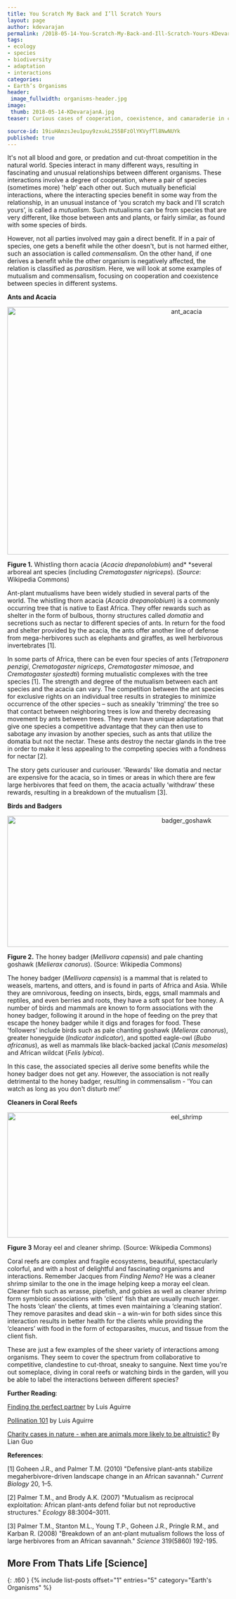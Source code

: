 ```yaml
---
title: You Scratch My Back and I’ll Scratch Yours
layout: page
author: kdevarajan
permalink: /2018-05-14-You-Scratch-My-Back-and-Ill-Scratch-Yours-KDevarajan/
tags:
- ecology
- species
- biodiversity
- adaptation
- interactions
categories:
- Earth’s Organisms
header:
 image_fullwidth: organisms-header.jpg
image:
 thumb: 2018-05-14-KDevarajanA.jpg
teaser: Curious cases of cooperation, coexistence, and camaraderie in creatures great and small.

source-id: 19iuHAmzsJeu1puy9zxukL255BFzOlYKVyfTl8NwNUYk
published: true
---
```


It's not all blood and gore, or predation and cut-throat competition in the natural world. Species interact in many different ways, resulting in fascinating and unusual relationships between different organisms. These interactions involve a degree of cooperation, where a pair of species (sometimes more) 'help’ each other out. Such mutually beneficial interactions, where the interacting species benefit in some way from the relationship, in an unusual instance of ‘you scratch my back and I’ll scratch yours’, is called a *mutualism*. Such mutualisms can be from species that are very different, like those between ants and plants, or fairly similar, as found with some species of birds. 

However, not all parties involved may gain a direct benefit. If in a pair of species, one gets a benefit while the other doesn't, but is not harmed either, such an association is called *commensalism*. On the other hand, if one derives a benefit while the other organism is negatively affected, the relation is classified as *parasitism*. Here, we will look at some examples of mutualism and commensalism, focusing on cooperation and coexistence between species in different systems.

**Ants and Acacia**

<center><a data-flickr-embed="true"  href="https://www.flickr.com/photos/139839751@N06/39113780110/in/dateposted-friend/" title="ant_acacia"><img src="https://farm1.staticflickr.com/804/39113780110_f16d73c63a_c.jpg" width="800" height="563" alt="ant_acacia"></a><script async src="//embedr.flickr.com/assets/client-code.js" charset="utf-8"></script></center>

**Figure 1.** Whistling thorn acacia (*Acacia drepanolobium*) and* *several arboreal ant species (including *Crematogaster nigriceps*). (*Source*: Wikipedia Commons)

Ant-plant mutualisms have been widely studied in several parts of the world. The whistling thorn acacia (*Acacia drepanolobium*) is a commonly occurring tree that is native to East Africa. They offer rewards such as shelter in the form of bulbous, thorny structures called *domatia* and secretions such as nectar to different species of ants. In return for the food and shelter provided by the acacia, the ants offer another line of defense from mega-herbivores such as elephants and giraffes, as well herbivorous invertebrates [1]. 

In some parts of Africa, there can be even four species of ants (*Tetraponera penzigi*, *Crematogaster nigriceps*, *Crematogaster mimosae*, and *Crematogaster sjostedti*) forming mutualistic complexes with the tree species [1]. The strength and degree of the mutualism between each ant species and the acacia can vary. The competition between the ant species for exclusive rights on an individual tree results in strategies to minimize occurrence of the other species – such as sneakily 'trimming' the tree so that contact between neighboring trees is low and thereby decreasing movement by ants between trees. They even have unique adaptations that give one species a competitive advantage that they can then use to sabotage any invasion by another species, such as ants that utilize the domatia but not the nectar. These ants destroy the nectar glands in the tree in order to make it less appealing to the competing species with a fondness for nectar [2].

The story gets curiouser and curiouser. 'Rewards' like domatia and nectar are expensive for the acacia, so in times or areas in which there are few large herbivores that feed on them, the acacia actually ‘withdraw’ these rewards, resulting in a breakdown of the mutualism [3]. 

**Birds and Badgers**

<center><a data-flickr-embed="true"  href="https://www.flickr.com/photos/139839751@N06/39113780980/in/dateposted-friend/" title="badger_goshawk"><img src="https://farm1.staticflickr.com/793/39113780980_7b34ce719b_c.jpg" width="800" height="298" alt="badger_goshawk"></a><script async src="//embedr.flickr.com/assets/client-code.js" charset="utf-8"></script></center>

**Figure 2.** The honey badger (*Mellivora capensis*) and  pale chanting goshawk (*Melierax canorus*). (Source: Wikipedia Commons)

The honey badger (*Mellivora capensis*) is a mammal that is related to weasels, martens, and otters, and is found in parts of Africa and Asia. While they are omnivorous, feeding on insects, birds, eggs, small mammals and reptiles, and even berries and roots, they have a soft spot for bee honey. A number of birds and mammals are known to form associations with the honey badger, following it around in the hope of feeding on the prey that escape the honey badger while it digs and forages for food. These 'followers' include birds such as pale chanting goshawk (*Melierax canorus*), greater honeyguide (*Indicator indicator*), and spotted eagle-owl (*Bubo africanus*), as well as mammals like  black-backed jackal (*Canis mesomelas*) and African wildcat (*Felis lybica*).

In this case, the associated species all derive some benefits while the honey badger does not get any. However, the association is not really detrimental to the honey badger, resulting in commensalism - 'You can watch as long as you don't disturb me!’

**Cleaners in Coral Reefs**

<center><a data-flickr-embed="true"  href="https://www.flickr.com/photos/139839751@N06/39113781910/in/dateposted-friend/" title="eel_shrimp"><img src="https://farm1.staticflickr.com/789/39113781910_9070c4c195_c.jpg" width="800" height="285" alt="eel_shrimp"></a><script async src="//embedr.flickr.com/assets/client-code.js" charset="utf-8"></script></center>

**Figure 3** Moray eel and cleaner shrimp. (Source: Wikipedia Commons)

Coral reefs are complex and fragile ecosystems, beautiful, spectacularly colorful, and with a host of delightful and fascinating organisms and interactions. Remember Jacques from *Finding Nemo*? He was a cleaner shrimp similar to the one in the image helping keep a moray eel clean. Cleaner fish such as wrasse, pipefish, and gobies as well as cleaner shrimp form symbiotic associations with 'client' fish that are usually much larger. The hosts ‘clean’ the clients, at times even maintaining a ‘cleaning station’. They remove parasites and dead skin – a win-win for both sides since this interaction results in better health for the clients while providing the ‘cleaners’ with food in the form of ectoparasites, mucus, and tissue from the client fish. 

These are just a few examples of the sheer variety of interactions among organisms. They seem to cover the spectrum from collaborative to competitive, clandestine to cut-throat, sneaky to sanguine. Next time you're out someplace, diving in coral reefs or watching birds in the garden, will you be able to label the interactions between different species? 

**Further Reading**:

[Finding the perfect partner](http://thatslifesci.com/2017-03-20-Finding-the-Perfect-Partner-LAguirre/) by Luis Aguirre

[Pollination 101](http://thatslifesci.com/2017-01-05-Pollination-101-AGuirre/) by Luis Aguirre

[Charity cases in nature - when are animals more likely to be altruistic?](http://thatslifesci.com/2016-09-01-Charity-Cases-In-Nature-LGuo/) By Lian Guo

**References**:

[1] Goheen J.R., and Palmer T.M. (2010) "Defensive plant-ants stabilize megaherbivore-driven landscape change in an African savannah." *Current Biology* 20, 1–5.

[2] Palmer T.M., and Brody A.K. (2007) "Mutualism as reciprocal exploitation: African plant-ants defend foliar but not reproductive structures." *Ecology* 88:3004–3011.

[3] Palmer T.M., Stanton M.L., Young T.P., Goheen J.R., Pringle R.M., and Karban R. (2008) "Breakdown of an ant-plant mutualism follows the loss of large herbivores from an African savannah."  *Science* 319(5860) 192-195.

## More From Thats Life [Science]
{: .t60 }
{% include list-posts offset="1" entries="5" category="Earth's Organisms" %}


